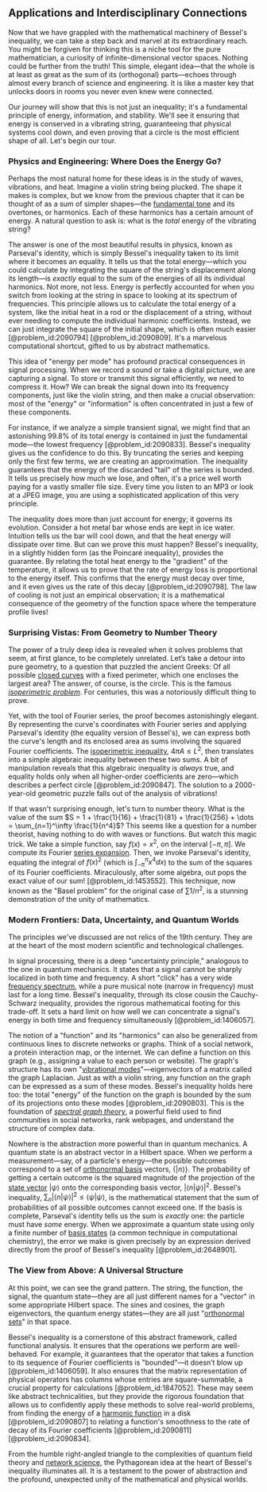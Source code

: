## Applications and Interdisciplinary Connections

Now that we have grappled with the mathematical machinery of Bessel's inequality, we can take a step back and marvel at its extraordinary reach. You might be forgiven for thinking this is a niche tool for the pure mathematician, a curiosity of infinite-dimensional vector spaces. Nothing could be further from the truth! This simple, elegant idea—that the whole is at least as great as the sum of its (orthogonal) parts—echoes through almost every branch of science and engineering. It is like a master key that unlocks doors in rooms you never even knew were connected.

Our journey will show that this is not just an inequality; it's a fundamental principle of energy, information, and stability. We'll see it ensuring that energy is conserved in a vibrating string, guaranteeing that physical systems cool down, and even proving that a circle is the most efficient shape of all. Let's begin our tour.

### Physics and Engineering: Where Does the Energy Go?

Perhaps the most natural home for these ideas is in the study of waves, vibrations, and heat. Imagine a violin string being plucked. The shape it makes is complex, but we know from the previous chapter that it can be thought of as a sum of simpler shapes—the [fundamental tone](@article_id:181668) and its overtones, or harmonics. Each of these harmonics has a certain amount of energy. A natural question to ask is: what is the *total* energy of the vibrating string?

The answer is one of the most beautiful results in physics, known as Parseval's identity, which is simply Bessel's inequality taken to its limit where it becomes an equality. It tells us that the total energy—which you could calculate by integrating the square of the string's displacement along its length—is *exactly* equal to the sum of the energies of all its individual harmonics. Not more, not less. Energy is perfectly accounted for when you switch from looking at the string in space to looking at its spectrum of frequencies. This principle allows us to calculate the total energy of a system, like the initial heat in a rod or the displacement of a string, without ever needing to compute the individual harmonic coefficients. Instead, we can just integrate the square of the initial shape, which is often much easier [@problem_id:2090794] [@problem_id:2090809]. It's a marvelous computational shortcut, gifted to us by abstract mathematics.

This idea of "energy per mode" has profound practical consequences in signal processing. When we record a sound or take a digital picture, we are capturing a signal. To store or transmit this signal efficiently, we need to compress it. How? We can break the signal down into its frequency components, just like the violin string, and then make a crucial observation: most of the "energy" or "information" is often concentrated in just a few of these components.

For instance, if we analyze a simple transient signal, we might find that an astonishing 99.8% of its total energy is contained in just the fundamental mode—the lowest frequency [@problem_id:2090833]. Bessel's inequality gives us the confidence to do this. By truncating the series and keeping only the first few terms, we are creating an approximation. The inequality guarantees that the energy of the discarded "tail" of the series is bounded. It tells us precisely how much we lose, and often, it's a price well worth paying for a vastly smaller file size. Every time you listen to an MP3 or look at a JPEG image, you are using a sophisticated application of this very principle.

The inequality does more than just account for energy; it governs its evolution. Consider a hot metal bar whose ends are kept in ice water. Intuition tells us the bar will cool down, and that the heat energy will dissipate over time. But can we prove this must happen? Bessel's inequality, in a slightly hidden form (as the Poincaré inequality), provides the guarantee. By relating the total heat energy to the "gradient" of the temperature, it allows us to prove that the rate of energy loss is proportional to the energy itself. This confirms that the energy must decay over time, and it even gives us the rate of this decay [@problem_id:2090798]. The law of cooling is not just an empirical observation; it is a mathematical consequence of the geometry of the function space where the temperature profile lives!

### Surprising Vistas: From Geometry to Number Theory

The power of a truly deep idea is revealed when it solves problems that seem, at first glance, to be completely unrelated. Let’s take a detour into pure geometry, to a question that puzzled the ancient Greeks: Of all possible [closed curves](@article_id:264025) with a fixed perimeter, which one encloses the largest area? The answer, of course, is the circle. This is the famous *[isoperimetric problem](@article_id:198669)*. For centuries, this was a notoriously difficult thing to prove.

Yet, with the tool of Fourier series, the proof becomes astonishingly elegant. By representing the curve's coordinates with Fourier series and applying Parseval's identity (the equality version of Bessel's), we can express both the curve's length and its enclosed area as sums involving the squared Fourier coefficients. The [isoperimetric inequality](@article_id:196483), $4\pi A \le L^2$, then translates into a simple algebraic inequality between these two sums. A bit of manipulation reveals that this algebraic inequality is *always* true, and equality holds only when all higher-order coefficients are zero—which describes a perfect circle [@problem_id:2090847]. The solution to a 2000-year-old geometric puzzle falls out of the analysis of vibrations!

If that wasn't surprising enough, let's turn to number theory. What is the value of the sum $S = 1 + \frac{1}{16} + \frac{1}{81} + \frac{1}{256} + \dots = \sum_{n=1}^\infty \frac{1}{n^4}$? This seems like a question for a number theorist, having nothing to do with waves or functions. But watch this magic trick. We take a simple function, say $f(x)=x^2$, on the interval $[-\pi, \pi]$. We compute its Fourier [series expansion](@article_id:142384). Then, we invoke Parseval's identity, equating the integral of $f(x)^2$ (which is $\int_{-\pi}^{\pi} x^4 dx$) to the sum of the squares of its Fourier coefficients. Miraculously, after some algebra, out pops the exact value of our sum! [@problem_id:1453552]. This technique, now known as the "Basel problem" for the original case of $\sum 1/n^2$, is a stunning demonstration of the unity of mathematics.

### Modern Frontiers: Data, Uncertainty, and Quantum Worlds

The principles we've discussed are not relics of the 19th century. They are at the heart of the most modern scientific and technological challenges.

In signal processing, there is a deep "uncertainty principle," analogous to the one in quantum mechanics. It states that a signal cannot be sharply localized in both time and frequency. A short "click" has a very wide [frequency spectrum](@article_id:276330), while a pure musical note (narrow in frequency) must last for a long time. Bessel's inequality, through its close cousin the Cauchy-Schwarz inequality, provides the rigorous mathematical footing for this trade-off. It sets a hard limit on how well we can concentrate a signal's energy in both time and frequency simultaneously [@problem_id:1406057].

The notion of a "function" and its "harmonics" can also be generalized from continuous lines to discrete networks or graphs. Think of a social network, a protein interaction map, or the internet. We can define a function on this graph (e.g., assigning a value to each person or website). The graph's structure has its own "[vibrational modes](@article_id:137394)"—eigenvectors of a matrix called the graph Laplacian. Just as with a violin string, any function on the graph can be expressed as a sum of these modes. Bessel's inequality holds here too: the total "energy" of the function on the graph is bounded by the sum of its projections onto these modes [@problem_id:2090803]. This is the foundation of *[spectral graph theory](@article_id:149904)*, a powerful field used to find communities in social networks, rank webpages, and understand the structure of complex data.

Nowhere is the abstraction more powerful than in quantum mechanics. A quantum state is an abstract vector in a Hilbert space. When we perform a measurement—say, of a particle's energy—the possible outcomes correspond to a set of [orthonormal basis](@article_id:147285) vectors, $\left\{\lvert n\rangle\right\}$. The probability of getting a certain outcome is the squared magnitude of the projection of the [state vector](@article_id:154113) $\lvert\psi\rangle$ onto the corresponding basis vector, $|\langle n\vert\psi\rangle|^2$. Bessel's inequality, $\sum_n |\langle n\vert\psi\rangle|^2 \le \langle\psi\vert\psi\rangle$, is the mathematical statement that the sum of probabilities of all possible outcomes cannot exceed one. If the basis is complete, Parseval's identity tells us the sum is *exactly* one: the particle must have *some* energy. When we approximate a quantum state using only a finite number of [basis states](@article_id:151969) (a common technique in computational chemistry), the error we make is given precisely by an expression derived directly from the proof of Bessel's inequality [@problem_id:2648901].

### The View from Above: A Universal Structure

At this point, we can see the grand pattern. The string, the function, the signal, the quantum state—they are all just different names for a "vector" in some appropriate Hilbert space. The sines and cosines, the graph eigenvectors, the quantum energy states—they are all just "[orthonormal sets](@article_id:154592)" in that space.

Bessel's inequality is a cornerstone of this abstract framework, called functional analysis. It ensures that the operations we perform are well-behaved. For example, it guarantees that the operator that takes a function to its sequence of Fourier coefficients is "bounded"—it doesn’t blow up [@problem_id:1406059]. It also ensures that the matrix representation of physical operators has columns whose entries are square-summable, a crucial property for calculations [@problem_id:1847052]. These may seem like abstract technicalities, but they provide the rigorous foundation that allows us to confidently apply these methods to solve real-world problems, from finding the energy of a [harmonic function](@article_id:142903) in a disk [@problem_id:2090807] to relating a function's smoothness to the rate of decay of its Fourier coefficients [@problem_id:2090811] [@problem_id:2090834].

From the humble right-angled triangle to the complexities of quantum field theory and [network science](@article_id:139431), the Pythagorean idea at the heart of Bessel's inequality illuminates all. It is a testament to the power of abstraction and the profound, unexpected unity of the mathematical and physical worlds.